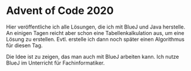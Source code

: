 # Advent of Code 2020
Hier veröffentliche ich alle Lösungen, die ich mit BlueJ und Java herstelle. 
An einigen Tagen reicht aber schon eine Tabellenkalkulation aus, um eine Lösung zu erstellen. Evtl. erstelle ich dann noch später einen Algorithmus für diesen Tag.

Die Idee ist zu zeigen, das man auch mit BlueJ arbeiten kann. Ich nutze BlueJ im Unterricht für Fachinformatiker.

